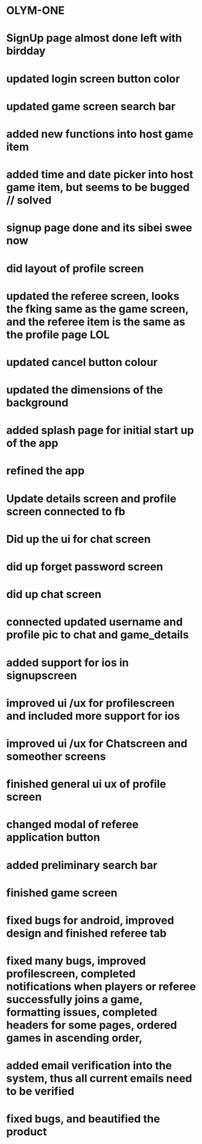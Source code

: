 # OLYM-ONE
# SignUp page almost done left with birdday
# updated login screen button color
# updated game screen search bar
# added new functions into host game item
# added time and date picker into host game item, but seems to be bugged // solved
# signup page done and its sibei swee now
# did layout of profile screen
# updated the referee screen, looks the fking same as the game screen, and the referee item is the same as the profile page LOL
# updated cancel button colour
# updated the dimensions of the background
# added splash page for initial start up of the app
# refined the app
# Update details screen and profile screen connected to fb
# Did up the ui for chat screen 
# did up forget password screen
# did up chat screen
# connected updated username and profile pic to chat and game_details
# added support for ios in signupscreen 
# improved ui /ux for profilescreen and included more support for ios
# improved ui /ux for Chatscreen and someother screens
# finished general ui ux of profile screen
# changed modal of referee application button
# added preliminary search bar
# finished game screen
# fixed bugs for android, improved design and finished referee tab 
# fixed many bugs, improved profilescreen, completed notifications when players or referee successfully joins a game, formatting issues, completed headers for some pages, ordered games in ascending order, 
# added email verification into the system, thus all current emails need to be verified
# fixed bugs, and beautified the product